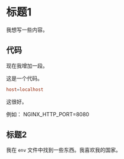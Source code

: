 # 标题1

我想写一些内容。

## 代码

现在我增加一段。

这是一个代码。

```conf
host=localhost
```

这很好。

例如： NGINX_HTTP_PORT=8080

## 标题2

我在 `env` 文件中找到一些东西。我喜欢我的国家。
